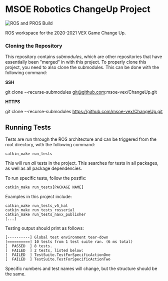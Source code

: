 # MSOE Robotics ChangeUp Project
![ROS and PROS Build](https://github.com/msoe-vex/ChangeUp/workflows/ROS%20Noetic%20and%20PROS%20Build%20CI/badge.svg)

ROS workspace for the 2020-2021 VEX Game Change Up.

### Cloning the Repository
This repository contains *submodules*, which are other repositories that have essentially been "merged" in with this project. To properly clone this project, you need 
to also clone the submodules. This can be done with the following command:

**SSH**

git clone --recurse-submodules git@github.com:msoe-vex/ChangeUp.git 


**HTTPS**

git clone --recurse-submodules https://github.com/msoe-vex/ChangeUp.git


## Running Tests

Tests are run through the ROS architecture and can be triggered from the root directory, with the following command:

`catkin_make run_tests`

This will run *all* tests in the project. This searches for tests in all packages, as well as all package dependencies.

To run specific tests, follow the postfix:

`catkin_make run_tests[PACKAGE NAME]`

Examples in this project include:

```
catkin_make run_tests_v5_hal
catkin_make run_tests_rosserial
catkin_make run_tests_navx_publisher
[...]
```

Testing output should print as follows:

```
[----------] Global test environment tear-down
[==========] 10 tests from 1 test suite ran. (6 ms total)
[  PASSED  ] 8 tests.
[  FAILED  ] 2 tests, listed below:
[  FAILED  ] TestSuite.TestForSpecificActionOne
[  FAILED  ] TestSuite.TestForSpecificActionTwo
```

Specific numbers and test names will change, but the structure should be the same. 